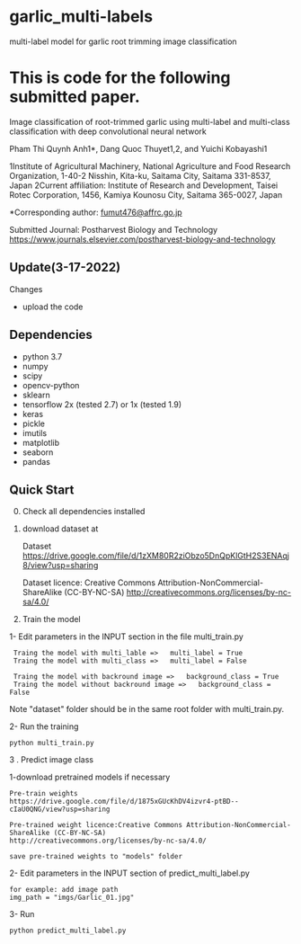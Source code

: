# garlic_multi-labels
multi-label model for garlic root trimming image classification

# This is code for the following submitted paper.

Image classification of root-trimmed garlic using multi-label and multi-class classification with deep convolutional neural network

Pham Thi Quynh Anh1*, Dang Quoc Thuyet1,2, and Yuichi Kobayashi1 

1Institute of Agricultural Machinery, National Agriculture and Food Research Organization, 1-40-2 Nisshin, Kita-ku, Saitama City, Saitama 331-8537, Japan
2Current affiliation: Institute of Research and Development, Taisei Rotec Corporation, 1456, Kamiya Kounosu City, Saitama 365-0027, Japan

*Corresponding author: fumut476@affrc.go.jp

Submitted Journal: Postharvest Biology and Technology
https://www.journals.elsevier.com/postharvest-biology-and-technology


## Update(3-17-2022)
Changes
- upload the code


## Dependencies
- python 3.7 
- numpy
- scipy
- opencv-python
- sklearn
- tensorflow 2x (tested 2.7) or 1x (tested 1.9)
- keras
- pickle
- imutils
- matplotlib
- seaborn
- pandas

## Quick Start


0. Check all dependencies installed

1. download dataset at
    
    Dataset
    https://drive.google.com/file/d/1zXM80R2ziObzo5DnQpKlGtH2S3ENAqj8/view?usp=sharing

    Dataset licence: Creative Commons Attribution-NonCommercial-ShareAlike (CC-BY-NC-SA)
    http://creativecommons.org/licenses/by-nc-sa/4.0/

2. Train the model

 1- Edit parameters in the INPUT section in the file  multi_train.py

     Traing the model with multi_lable =>   multi_label = True
     Traing the model with multi_class =>   multi_label = False

     Traing the model with backround image =>   background_class = True
     Traing the model without backround image =>   background_class = False

  Note "dataset" folder should be in the same root folder with multi_train.py.
 
  2- Run the training
 
    python multi_train.py


3 . Predict image class

 1-download pretrained models if necessary
    
    Pre-train weights
    https://drive.google.com/file/d/1875xGUcKhDV4izvr4-ptBD--cIaU0QNG/view?usp=sharing

    Pre-trained weight licence:Creative Commons Attribution-NonCommercial-ShareAlike (CC-BY-NC-SA)
    http://creativecommons.org/licenses/by-nc-sa/4.0/

    save pre-trained weights to "models" folder

 2- Edit parameters in the INPUT section  of predict_multi_label.py
    
    for example: add image path
    img_path = "imgs/Garlic_01.jpg"
 
 3- Run
    
    python predict_multi_label.py
